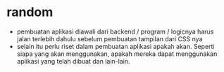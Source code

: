 
# random
- pembuatan aplikasi diawali dari backend / program / logicnya harus jalan terlebih dahulu sebelum pembuatan tampilan dari CSS nya
- selain itu perlu riset dalam pembuatan aplikasi apakah akan. Seperti siapa yang akan menggunakan, apakah mereka dapat menggunakan aplikasi yang telah dibuat dan lain-lain.


